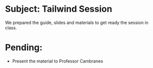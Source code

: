 # Subject: Tailwind Session 

We prepared the guide, slides and materials to get ready the session in class.

# Pending:
+ Present the material to Professor Cambranes 



